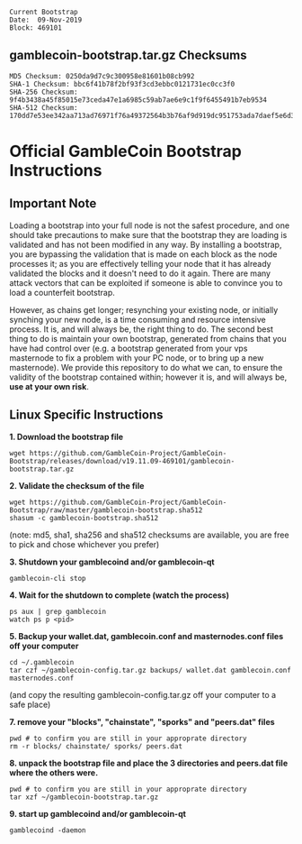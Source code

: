 ```
Current Bootstrap
Date:  09-Nov-2019
Block: 469101
```
## gamblecoin-bootstrap.tar.gz Checksums
```
MD5 Checksum: 0250da9d7c9c300958e81601b08cb992
SHA-1 Checksum: bbc6f41b78f2bf93f3cd3ebbc0121731ec0cc3f0
SHA-256 Checksum: 9f4b3438a45f85015e73ceda47e1a6985c59ab7ae6e9c1f9f6455491b7eb9534
SHA-512 Checksum: 170dd7e53ee342aa713ad76971f76a49372564b3b76af9d919dc951753ada7daef5e6d3583a7a72d7bbe709a188f89243f059f4386adccfa0b572c81a5035419
```
# Official GambleCoin Bootstrap Instructions
## Important Note
Loading a bootstrap into your full node is not the safest procedure, and one should take precautions to make sure that the bootstrap they are loading is validated and has not been modified in any way.  By installing a bootstrap, you are bypassing the validation that is made on each block as the node processes it; as you are effectively telling your node that it has already validated the blocks and it doesn't need to do it again.  There are many attack vectors that can be exploited if someone is able to convince you to load a counterfeit bootstrap.

However, as chains get longer; resynching your existing node, or initially synching your new node, is a time consuming and resource intensive process.  It is, and will always be, the right thing to do.  The second best thing to do is maintain your own bootstrap, generated from chains that you have had control over (e.g. a bootstrap generated from your vps masternode to fix a problem with your PC node, or to bring up a new masternode).  We provide this repository to do what we can, to ensure the validity of the bootstrap contained within; however it is, and will always be, **use at your own risk**.

## Linux Specific Instructions
**1. Download the bootstrap file**
```
wget https://github.com/GambleCoin-Project/GambleCoin-Bootstrap/releases/download/v19.11.09-469101/gamblecoin-bootstrap.tar.gz
```
**2. Validate the checksum of the file**
```
wget https://github.com/GambleCoin-Project/GambleCoin-Bootstrap/raw/master/gamblecoin-bootstrap.sha512
shasum -c gamblecoin-bootstrap.sha512
```
(note: md5, sha1, sha256 and sha512 checksums are available, you are free to pick and chose whichever you prefer)

**3. Shutdown your gamblecoind and/or gamblecoin-qt**
```
gamblecoin-cli stop
```
**4. Wait for the shutdown to complete (watch the process)**
```
ps aux | grep gamblecoin
watch ps p <pid>
```
**5. Backup your wallet.dat, gamblecoin.conf and masternodes.conf files off your computer**
```
cd ~/.gamblecoin
tar czf ~/gamblecoin-config.tar.gz backups/ wallet.dat gamblecoin.conf masternodes.conf
```
(and copy the resulting gamblecoin-config.tar.gz off your computer to a safe place)

**7. remove your "blocks", "chainstate", "sporks" and "peers.dat" files**
```
pwd # to confirm you are still in your approprate directory
rm -r blocks/ chainstate/ sporks/ peers.dat
```
**8. unpack the bootstrap file and place the 3 directories and peers.dat file where the others were.**
```
pwd # to confirm you are still in your approprate directory
tar xzf ~/gamblecoin-bootstrap.tar.gz
```
**9. start up gamblecoind and/or gamblecoin-qt**
```
gamblecoind -daemon
```

